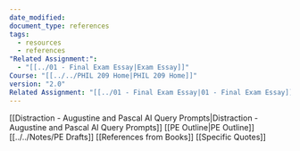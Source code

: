 ```yaml
---
date_modified: 
document_type: references
tags:
  - resources
  - references
"Related Assignment:":
  - "[[../01 - Final Exam Essay|Exam Essay]]"
Course: "[[../../PHIL 209 Home|PHIL 209 Home]]"
version: "2.0"
Related Assignment: "[[../01 - Final Exam Essay|01 - Final Exam Essay]]"
---
```

[[Distraction - Augustine and Pascal AI Query Prompts|Distraction - Augustine and Pascal AI Query Prompts]]
[[PE Outline|PE Outline]]
[[../../Notes/PE Drafts]]
[[References from Books]]
[[Specific Quotes]]
